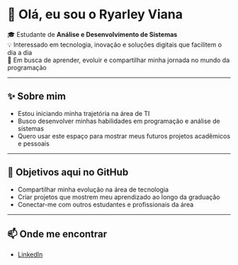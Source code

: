 # 👋 Olá, eu sou o Ryarley Viana

🎓 Estudante de **Análise e Desenvolvimento de Sistemas**  
💡 Interessado em tecnologia, inovação e soluções digitais que facilitem o dia a dia  
🚀 Em busca de aprender, evoluir e compartilhar minha jornada no mundo da programação  

---

## ✨ Sobre mim
- Estou iniciando minha trajetória na área de TI  
- Busco desenvolver minhas habilidades em programação e análise de sistemas  
- Quero usar este espaço para mostrar meus futuros projetos acadêmicos e pessoais  

---

## 🎯 Objetivos aqui no GitHub
- Compartilhar minha evolução na área de tecnologia  
- Criar projetos que mostrem meu aprendizado ao longo da graduação  
- Conectar-me com outros estudantes e profissionais da área  
---

## 📫 Onde me encontrar
- [LinkedIn](https://www.linkedin.com/in/ryan-viana-171139380)
